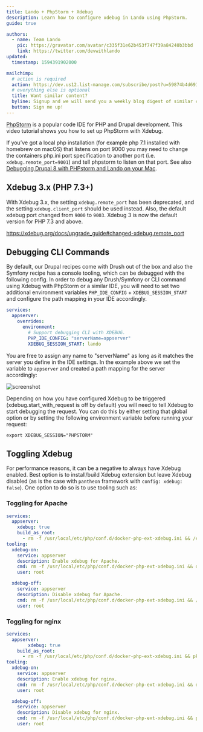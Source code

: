 ```yaml
---
title: Lando + PhpStorm + Xdebug
description: Learn how to configure xdebug in Lando using PhpStorm.
guide: true

authors:
  - name: Team Lando
    pic: https://gravatar.com/avatar/c335f31e62b453f747f39a84240b3bbd
    link: https://twitter.com/devwithlando
updated:
  timestamp: 1594391902000

mailchimp:
  # action is required
  action: https://dev.us12.list-manage.com/subscribe/post?u=59874b4d6910fa65e724a4648&amp;id=613837077f
  # everything else is optional
  title: Want similar content?
  byline: Signup and we will send you a weekly blog digest of similar content to keep you satiated.
  button: Sign me up!
---
```


[PhpStorm](https://www.jetbrains.com/phpstorm/) is a popular code IDE for PHP
and Drupal development. This video tutorial shows you how to set up PhpStorm with Xdebug.

If you’ve got a local php installation (for example php 7.1 installed with homebrew on macOS) that listens on port 9000 you may need to change the containers php.ini port specification to another port (i.e. `xdebug.remote_port=9001`) and tell phpstorm to listen on that port. See also [Debugging Drupal 8 with PHPstorm and Lando on your Mac](https://www.austinprogressivecalendar.com/blog/debugging-drupal8-phpstorm-and-lando-your-mac).

## Xdebug 3.x (PHP 7.3+)
With Xdebug 3.x, the setting `xdebug.remote_port` has been deprecated, and the setting `xdebug.client_port` should be used instead.
Also, the default xdebug port changed from `9000` to `9003`. Xdebug 3 is now the default version for PHP 7.3 and above.

<https://xdebug.org/docs/upgrade_guide#changed-xdebug.remote_port>

## Debugging CLI Commands

By default, our Drupal recipes come with Drush out of the box and also the Symfony recipe has a console tooling, which can be debugged with the following config. In order to debug any Drush/Symfony or CLI command using Xdebug with
PhpStorm or a similar IDE, you will need to set two additional environment variables `PHP_IDE_CONFIG` + `XDEBUG_SESSION_START` and configure the
path mapping in your IDE accordingly.

```yaml
services:
  appserver:
    overrides:
      environment:
        # Support debugging CLI with XDEBUG.
        PHP_IDE_CONFIG: "serverName=appserver"
        XDEBUG_SESSION_START: lando
```

You are free to assign any name to "serverName" as long as it matches the server you define in the IDE settings.
In the example above we set the variable to `appserver` and created a path mapping for the server accordingly:

![screenshot](/images/drush-xdebug-phpstorm.png)

Depending on how you have configured Xdebug to be triggered (xdebug.start_with_request is off by default)
you will need to tell Xdebug to start debugging the request. You can do this by either setting that global
option or by setting the following environment variable before running your request:

```
export XDEBUG_SESSION="PHPSTORM"
```

## Toggling Xdebug
For performance reasons, it can be a negative to always have Xdebug enabled. Best option is to install/build
Xdebug extension but leave Xdebug disabled (as is the case with `pantheon` framework with `config: xdebug: false`).
One option to do so is to use tooling such as:

### Toggling for Apache
```yaml
services:
  appserver:
    xdebug: true
    build_as_root:
      - rm -f /usr/local/etc/php/conf.d/docker-php-ext-xdebug.ini && /etc/init.d/apache2 reload
tooling:
  xdebug-on:
    service: appserver
    description: Enable xdebug for Apache.
    cmd: rm -f /usr/local/etc/php/conf.d/docker-php-ext-xdebug.ini && docker-php-ext-enable xdebug && /etc/init.d/apache2 reload && echo "Xdebug enabled"
    user: root

  xdebug-off:
    service: appserver
    description: Disable xdebug for Apache.
    cmd: rm -f /usr/local/etc/php/conf.d/docker-php-ext-xdebug.ini && /etc/init.d/apache2 reload && echo "Xdebug disabled"
    user: root
```
                                             
### Toggling for nginx
```yaml   
services:
  appserver:     
        xdebug: true
    build_as_root:
      - rm -f /usr/local/etc/php/conf.d/docker-php-ext-xdebug.ini && pkill -o -USR2 php-fpm
tooling:
  xdebug-on:
    service: appserver
    description: Enable xdebug for nginx.
    cmd: rm -f /usr/local/etc/php/conf.d/docker-php-ext-xdebug.ini && docker-php-ext-enable xdebug && pkill -o -USR2 php-fpm && echo "Xdebug enabled"
    user: root

  xdebug-off:
    service: appserver
    description: Disable xdebug for nginx.
    cmd: rm -f /usr/local/etc/php/conf.d/docker-php-ext-xdebug.ini && pkill -o -USR2 php-fpm && echo "Xdebug disabled"
    user: root
  ```

